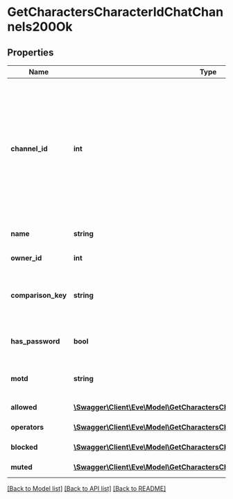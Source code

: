 # GetCharactersCharacterIdChatChannels200Ok

## Properties
Name | Type | Description | Notes
------------ | ------------- | ------------- | -------------
**channel_id** | **int** | Unique channel ID. Always negative for player-created channels. Permanent (CCP created) channels have a positive ID, but don&#39;t appear in the API | 
**name** | **string** | Displayed name of channel | 
**owner_id** | **int** | owner_id integer | 
**comparison_key** | **string** | Normalized, unique string used to compare channel names | 
**has_password** | **bool** | If this is a password protected channel | 
**motd** | **string** | Message of the day for this channel | 
**allowed** | [**\Swagger\Client\Eve\Model\GetCharactersCharacterIdChatChannelsAllowed[]**](GetCharactersCharacterIdChatChannelsAllowed.md) | allowed array | 
**operators** | [**\Swagger\Client\Eve\Model\GetCharactersCharacterIdChatChannelsOperator[]**](GetCharactersCharacterIdChatChannelsOperator.md) | operators array | 
**blocked** | [**\Swagger\Client\Eve\Model\GetCharactersCharacterIdChatChannelsBlocked[]**](GetCharactersCharacterIdChatChannelsBlocked.md) | blocked array | 
**muted** | [**\Swagger\Client\Eve\Model\GetCharactersCharacterIdChatChannelsMuted[]**](GetCharactersCharacterIdChatChannelsMuted.md) | muted array | 

[[Back to Model list]](../README.md#documentation-for-models) [[Back to API list]](../README.md#documentation-for-api-endpoints) [[Back to README]](../README.md)


